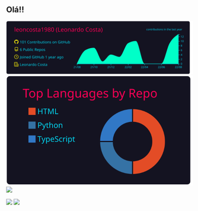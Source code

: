 ## Olá!!

<!--
<div>
  <a href="https://github.com/leoncosta1980">
  <img height="180em" src="https://github-readme-stats.vercel.app/api?username=leoncosta1980&show_icons=true&theme=dark&include_all_commits=true&count_private=true"/>
  <img height="180em" src="https://github-readme-stats.vercel.app/api/top-langs/?username=leoncosta1980&layout=compact&langs_count=16&theme=dark"/>
<div>-->

  
[![](https://raw.githubusercontent.com/leoncosta1980/leoncosta1980/main/profile-summary-card-output/2077/0-profile-details.svg)](https://github.com/vn7n24fzkq/github-profile-summary-cards)
[![](https://raw.githubusercontent.com/leoncosta1980/leoncosta1980/main/profile-summary-card-output/2077/1-repos-per-language.svg)](https://github.com/leoncosta1980/github-profile-summary-cards) [![](https://raw.githubusercontent.com/leoncosta1980/vn7n24fzkq/main/profile-summary-card-output/2077/2-most-commit-language.svg)](https://github.com/vn7n24fzkq/github-profile-summary-cards)
<!--[![](https://raw.githubusercontent.com/leoncosta1980/leoncosta1980/main/profile-summary-card-output/2077/3-stats.svg)](https://github.com/vn7n24fzkq/github-profile-summary-cards) [![](https://raw.githubusercontent.com/leoncosta1980/leoncosta1980/main/profile-summary-card-output/2077/4-productive-time.svg)](https://github.com/vn7n24fzkq/github-profile-summary-cards)-->


    

<div>
  <a href="https://www.linkedin.com/in/leonardo-costa-86a42752/" target="_blank"><img src="https://img.shields.io/badge/LinkedIn-0077B5?style=for-the-badge&logo=linkedin&logoColor=white" target="_blank"></a>
  <a href="https://www.instagram.com/leocostassa/" target="_blank"><img src="https://img.shields.io/badge/Instagram-E4405F?style=for-the-badge&logo=instagram&logoColor=white" target="_blank"></a>
</div>

   <!--![Snake animation](https://github.com/leoncosta1980/leoncosta1980/blob/output/github-contribution-grid-snake.svg)-->
